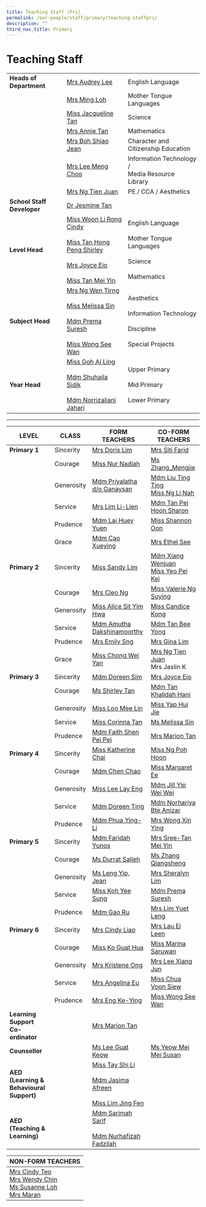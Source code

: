 ```yaml
---
title: Teaching Staff (Pri)
permalink: /our-people/staff/primary/teaching-staffpri/
description: ""
third_nav_title: Primary
---
```

# **Teaching Staff**

| 	| 	|  	|
|---	|---	|---	|
| **Heads of Department** | [Mrs Audrey Lee](mailto:lim_ya_qi@moe.edu.sg) | English Language |
|  	| [Mrs Ming Loh](mailto:ming_loh@moe.edu.sg) 	| Mother Tongue Languages 	|
|  	| [Miss Jacqueline Tan](mailto:tan_shiow_yuen_jacqueline@moe.edu.sg) 	| Science 	|
|  	| [Mrs Annie Tan](mailto:tan_kim_neo_annie@moe.edu.sg) 	| Mathematics 	|
|  	| [Mrs Boh Shiao Jean](mailto:lee_shiao_jean@moe.edu.sg) 	| Character and Citizenship Education 	|
|  	| [Mrs Lee Meng Choo](mailto:lim_meng_choo_a@moe.edu.sg) 	| Information Technology /<br>Media Resource Library 	|
|  	| [Mrs Ng Tien Juan](mailto:lim_tien_juan@moe.edu.sg) 	| PE / CCA / Aesthetics 	|
| **School Staff Developer** 	| [Dr Jesmine Tan](mailto:jesmine_tan@moe.edu.sg) 	|  	|
| **Level Head** 	| [Miss Woon Li Rong Cindy](mailto:woon_li_rong_cindy@moe.edu.sg)<br><br>[Miss Tan Hong Peng Shirley](mailto:tan_hong_peng_shirley@moe.edu.sg)<br><br>[Mrs Joyce Eio](mailto:zhuang_huining_joyce@moe.edu.sg)<br><br>[Miss Tan Mei Yin](tan_mei_yin_a@moe.edu.sg) 	| English Language<br><br>Mother Tongue Languages<br><br>Science<br><br>Mathematics 	|
| **Subject Head** 	| [Mrs Ng Wen Tirng](mailto:yang_wen_tirng@moe.edu.sg)<br><br>[Miss Melissa Sin](mailto:sin_yue_ting_melissa@moe.edu.sg)<br><br>[Mdm Prema Suresh](mailto:prema_prabhakaran@moe.edu.sg)<br><br>[Miss Wong See Wan](mailto:wong_see_wan@moe.edu.sg) 	| Aesthetics<br><br>Information Technology<br><br>Discipline<br><br>Special Projects 	|
| **Year Head** 	| [Miss Goh Ai Ling](mailto:goh_ai_ling@moe.edu.sg)<br><br>[Mdm Shuhaila Sidik](mailto:shuhaila_sidik@moe.edu.sg)<br><br>[Mdm Norrizaliani Jahari](mailto:norrizaliani_jahari@moe.edu.sg) 	| Upper Primary<br><br>Mid Primary<br><br>Lower Primary 	|

-----------------------------------------------------------------------




| **LEVEL** 	| CLASS 	| FORM TEACHERS 	| CO-FORM TEACHERS 	|
|---	|---	|---	|---	|
| **Primary 1** 	| Sincerity 	| [Mrs Doris Lim](mailto:chng_kim_leng_doris@moe.edu.sg) 	| [Mrs Siti Farid](mailto:siti_rakhmayati@moe.edu.sg) 	|
|  	| Courage 	| [Miss Nur Nadiah](mailto:nur_nadiah_ahmad_jani@moe.edu.sg) 	| [Ms Zhang_Mengjie](mailto:zhang_mengjie@moe.edu.sg) 	|
|  	| Generosity 	| [Mdm Priyalatha d/o Ganaysan](mailto:priyalatha_ganaysan@moe.edu.sg) 	| [Mdm Liu Ting Ting](mailto:liu_ting_ting@moe.edu.sg)<br>[Miss Ng Li Nah](mailto:ng_li_nah@moe.edu.sg) 	|
|  	| Service 	| [Mrs Lim Li-Lien](mailto:cho_li-lien@moe.edu.sg) 	| [Mdm Tan Pei Hoon Sharon](mailto:tan_pei_hoon_sharon@moe.edu.sg) 	|
|  	| Prudence 	| [Mdm Lai Huey Yuen](mailto:lai_huey_yuen@moe.edu.sg) 	| [Miss Shannon Oon](mailto:oon_qian_yi_shannon@moe.edu.sg) 	|
|  	| Grace 	| [Mdm Cao Xueying](mailto:cao_xueying@moe.edu.sg) 	| [Mrs Ethel See](mailto:teh_hua_sim@moe.edu.sg) 	|
| **Primary 2** 	| Sincerity 	| [Miss Sandy Lim](mailto:lim_xue_li_sandy@moe.edu.sg) 	| [Mdm Xiang Wenjuan](mailto:xiang_wenjuan@moe.edu.sg)<br>[Miss Yeo Pei Kei](mailto:yeo_pei_kei@moe.edu.sg) 	|
|  	| Courage 	| [Mrs Cleo Ng](mailto:wong_yuin_ping_cleo@moe.edu.sg) 	| [Miss Valerie Ng Suying](mailto:valerie_ng_suying@moe.edu.sg) 	|
|  	| Generosity 	| [Miss Alice Sit Yim Hwa](mailto:sit_yim_hwa@moe.edu.sg) 	| [Miss Candice Kong](mailto:kong_kaijun_candice@moe.edu.sg) 	|
|  	| Service 	| [Mdm Amutha Dakshinamoorthy](mailto:amutha_dakshinamoorthy@moe.edu.sg) 	| [Mdm Tan Bee Yong](mailto:tan_bee_yong@moe.edu.sg) 	|
|  	| Prudence 	| [Mrs Emily Sng](mailto:Chua_Xing_Ting_Emily@moe.edu.sg) 	| [Mrs Gina Lim](mailto:poon_yoke_chee@moe.edu.sg) 	|
|  	| Grace 	| [Miss Chong Wei Yan](mailto:chong_wei_yan@moe.edu.sg) 	| [Mrs Ng Tien Juan](mailto:lim_tien_juan@moe.edu.sg)<br>Mrs Jaslin K 	|
| **Primary 3** 	| Sincerity 	| [Mdm Doreen Sim](mailto:sim_ling_yim@moe.edu.sg) 	| [Mrs Joyce Eio](mailto:zhuang_huining_joyce@moe.edu.sg) 	|
|  	| Courage 	| [Ms Shirley Tan](mailto:tan_hong_peng_shirley@moe.edu.sg) 	| [Mdm Tan Khalidah Hani](mailto:tan_khalidah_hani@moe.edu.sg) 	|
|  	| Generosity 	| [Miss Loo Mee Lin](mailto:loo_mee_lin@moe.edu.sg) 	| [Miss Yap Hui Jie](mailto:yap_hui_jie@moe.edu.sg) 	|
|  	| Service 	| [Miss Corinna Tan](mailto:tan_cailing_corinna@moe.edu.sg) 	| [Ms Melissa Sin](mailto:sin_yue_ting_melissa@moe.edu.sg) 	|
|  	| Prudence 	| [Mdm Faith Shen Pei Pei](mailto:faith_shen_pei_pei@moe.edu.sg) 	| [Mrs Marion Tan](mailto:marion_winings@moe.edu.sg) 	|
| **Primary 4** 	| Sincerity 	| [Miss Katherine Chai](mailto:katherine_chai_kui_yi@moe.edu.sg) 	| [Miss Ng Poh Hoon](mailto:ng_poh_hoon@moe.edu.sg) 	|
|  	| Courage 	| [Mdm Chen Chao](mailto:chen_chao_a@moe.edu.sg) 	| [Miss Margaret Ee](mailto:ee_swee_keow_margaret@moe.edu.sg) 	|
|  	| Generosity 	| [Miss Lee Lay Eng](mailto:lee_lay_eng_a@moe.edu.sg) 	| [Mdm Jill Yip Wei Wei](mailto:yip_wei_wei@moe.edu.sg) 	|
|  	| Service 	| [Mdm Doreen Ting](mailto:ting_sye_ying_doreen@moe.edu.sg) 	| [Mdm Norhariya Bte Anizar](mailto:norhariya_anizar@moe.edu.sg) 	|
|  	| Prudence 	| [Mdm Phua Ying-Li](mailto:phua_ying-li@moe.edu.sg) 	| [Mrs Wong Xin Ying](mailto:ho_xin_ying@moe.edu.sg) 	|
| **Primary 5** 	| Sincerity 	| [Mdm Faridah Yunos](mailto:faridah_yunos@moe.edu.sg) 	| [Mrs Sree-Tan Mei Yin](mailto:tan_mei_yin_a@moe.edu.sg) 	|
|  	| Courage 	| [Ms Durrat Salleh](mailto:durrat_salleh@moe.edu.sg) 	| [Ms Zhang Qiangsheng](mailto:zhang_qiangsheng@moe.edu.sg) 	|
|  	| Generosity 	| [Ms Leng Yip, Jean](mailto:leng_yip_jean@moe.edu.sg) 	| [Mrs Sheralyn Lim](mailto:koo_lu-ming_sheralyn@moe.edu.sg) 	|
|  	| Service 	| [Miss Koh Yee Sung](mailto:koh_yee_sung@moe.edu.sg) 	| [Mdm Prema Suresh](mailto:prema_prabhakaran@moe.edu.sg) 	|
|  	| Prudence 	| [Mdm Gao Ru](mailto:gao_ru@moe.edu.sg) 	| [Mrs Lim Yuet Leng](mailto:toh_yuet_leng@moe.edu.sg) 	|
| **Primary 6** 	| Sincerity 	| [Mrs Cindy Liao](mailto:woon_li_rong_cindy@moe.edu.sg) 	| [Mrs Lau Ei Leen](mailto:tay_ei_leen@moe.edu.sg) 	|
|  	| Courage 	| [Miss Ko Guat Hua](mailto:ko_guat_hua@moe.edu.sg) 	| [Miss Marina Saruwan](mailto:marina_saruwan@moe.edu.sg) 	|
|  	| Generosity 	| [Mrs Kristene Ong](mailto:kristene_chan_yan_jun@moe.edu.sg) 	| [Mrs Lee Xiang Jun](mailto:heng_xiang_jun@moe.edu.sg) 	|
|  	| Service 	| [Mrs Angelina Eu](mailto:low_shu_ling_angelina@moe.edu.sg) 	| [Miss Chua Voon Siew](mailto:chua_voon_siew@moe.edu.sg) 	|
|  	| Prudence 	| [Mrs Eng Ke-Ying](mailto:chua_ke_ying@moe.edu.sg) 	| [Miss Wong See Wan](mailto:wong_see_wan@moe.edu.sg) 	|
| **Learning Support<br>Co-ordinator** 	|  	| [Mrs Marion Tan](mailto:marion_winings@moe.edu.sg) 	|  	|
| **Counsellor** 	|  	| [Ms Lee Guat Keow](mailto:lee_guat_keow@moe.edu.sg) 	| [Ms Yeow Mei Mei Susan](mailto:yeow_mei_mei_susan@moe.edu.sg) 	|
| **AED (Learning & Behavioural Support)** 	|  	| [Miss Tay Shi Li](mailto:tay_shi_li@moe.edu.sg)<br><br>[Mdm Jasima Afreen](mailto:jasima_afreen@moe.edu.sg)<br><br>[Miss Lim Jing Fen](mailto:lim_jing_fen@moe.edu.sg) 	|  	|
| **AED (Teaching & Learning)** 	|  	| [Mdm Sarimah Sarif](mailto:sarimah_sarif@moe.edu.sg)<br><br>[Mdm Nurhafizah Fadzilah](mailto:nurhafizah_haris_fadzilah@moe.edu.sg) 	|  	|


| NON-FORM TEACHERS 	|
|---	|
| [Mrs Cindy Teo](mailto:cindy_thia_lay_ting@moe.edu.sg)<br>[Mrs Wendy Chin](mailto:quek_siew_cheng@moe.edu.sg)<br>[Ms Susanne Loh](mailto:hee_seok_lan@moe.edu.sg)<br>[Mrs Maran]("mailto:sokumaran_marimuthu@moe.edu.sg) 	|